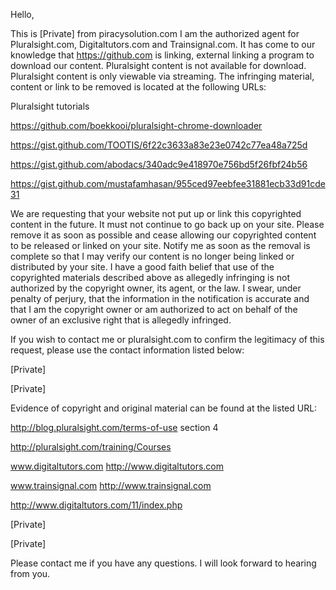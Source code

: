 Hello,

This is [Private] from piracysolution.com I am the authorized agent for
Pluralsight.com, Digitaltutors.com and Trainsignal.com. It has come to our
knowledge that https://github.com is linking, external linking a program to
download our content. Pluralsight content is not available for download.
Pluralsight content is only viewable via streaming. The infringing material,
content or link to be removed is located at the following URLs:

Pluralsight tutorials

https://github.com/boekkooi/pluralsight-chrome-downloader

https://gist.github.com/TOOTIS/6f22c3633a83e23e0742c77ea48a725d

https://gist.github.com/abodacs/340adc9e418970e756bd5f26fbf24b56

https://gist.github.com/mustafamhasan/955ced97eebfee31881ecb33d91cde31

We are requesting that your website not put up or link this copyrighted
content in the future. It must not continue to go back up on your site.
Please remove it as soon as possible and cease allowing our copyrighted
content to be released or linked on your site. Notify me as soon as the
removal is complete so that I may verify our content is no longer being
linked or distributed by your site. I have a good faith belief that use of
the copyrighted materials described above as allegedly infringing is not
authorized by the copyright owner, its agent, or the law. I swear, under
penalty of perjury, that the information in the notification is accurate and
that I am the copyright owner or am authorized to act on behalf of the owner
of an exclusive right that is allegedly infringed.

If you wish to contact me or pluralsight.com to confirm the legitimacy of
this request, please use the contact information listed below:

[Private]

[Private]

Evidence of copyright and original material can be found at the listed URL:

http://blog.pluralsight.com/terms-of-use section 4

http://pluralsight.com/training/Courses

www.digitaltutors.com <http://www.digitaltutors.com>

www.trainsignal.com <http://www.trainsignal.com>

http://www.digitaltutors.com/11/index.php

[Private]

[Private]

Please contact me if you have any questions. I will look forward to hearing
from you.
